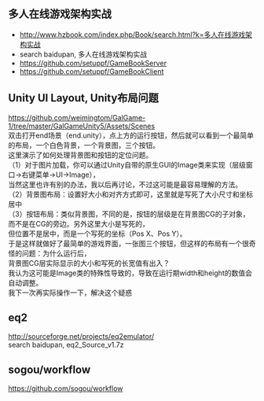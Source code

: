 ## 多人在线游戏架构实战  
* http://www.hzbook.com/index.php/Book/search.html?k=多人在线游戏架构实战  
* search baidupan, 多人在线游戏架构实战  
* https://github.com/setuppf/GameBookServer  
* https://github.com/setuppf/GameBookClient  

## Unity UI Layout, Unity布局问题  
https://github.com/weimingtom/GalGame-1/tree/master/GalGameUnity5/Assets/Scenes  
双击打开end场景（end.unity），点上方的运行按钮，然后就可以看到一个最简单的布局，一个白色背景，一个背景图，三个按钮。  
这里演示了如何处理背景图和按钮的定位问题。  
（1）对于图片加载，你可以通过Unity自带的原生GUI的Image类来实现（层级窗口->右键菜单->UI->Image），  
当然这里也许有别的办法，我以后再讨论，不过这可能是最容易理解的方法。  
（2）背景图布局：设置好大小和对齐方式即可，这里就是写死了大小尺寸和坐标居中  
（3）按钮布局：类似背景图，不同的是，按钮的层级是在背景图CG的子对象，而不是在CG的旁边。另外这里大小是写死的，  
但位置不是居中，而是一个写死的坐标（Pos X、Pos Y）。  
于是这样就做好了最简单的游戏界面，一张图三个按钮，但这样的布局有一个很奇怪的问题：为什么运行后，  
背景图CG层实际显示的大小和写死的长宽值有出入？  
我认为这可能是Image类的特殊性导致的，导致在运行期width和height的数值会自动调整。  
我下一次再实际操作一下，解决这个疑惑    

## eq2  
http://sourceforge.net/projects/eq2emulator/  
search baidupan, eq2_Source_v1.7z  

## sogou/workflow  
https://github.com/sogou/workflow  
